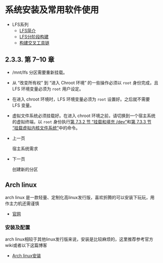  # 系统安装及常用软件使用



* LFS系列
  * [LFS简介](装机/LFS/01-LFS简介)
  * [LFS分阶段构建](装机/LFS/02-准备宿主机系统)
  * [构建交叉工具链](装机/LFS/03-构建LFS交叉工具链和临时工具)





## 2.3.3. 第 7–10 章

- /mnt/lfs 分区需要重新挂载。
- 从 “改变所有权” 到 “进入 Chroot 环境” 的一些操作必须以 `root` 身份完成，且 LFS 环境变量必须为 `root` 用户设定。
- 在进入 chroot 环境时，LFS 环境变量必须为 `root` 设置好。之后就不需要 LFS 变量。
- 虚拟文件系统必须挂载好。在进入 chroot 环境之前，请切换到一个宿主系统的虚拟终端，以 `root` 身份执行[第 7.3.2 节 “挂载和填充 /dev”](https://bf.mengyan1223.wang/lfs/zh_CN/11.0/chapter07/kernfs.html#ch-tools-bindmount)和[第 7.3.3 节 “挂载虚拟内核文件系统”](https://bf.mengyan1223.wang/lfs/zh_CN/11.0/chapter07/kernfs.html#ch-tools-kernfsmount)中的命令。

- 上一页

  宿主系统需求

- 下一页

  创建新的分区





 ## Arch linux

 arch linux 是一款轻量、定制化高linux发行版，喜欢折腾的可以安装下玩玩，用作主力机还需谨慎

 * [官网](https://archlinux.org/)

### 安装及配置
arch linux相较于其他linux发行版来说，安装是比较麻烦的，这里推荐参考官方wiki或者以下这篇博客
* [Arch linux安装](https://www.viseator.com/2017/05/17/arch_install/)
